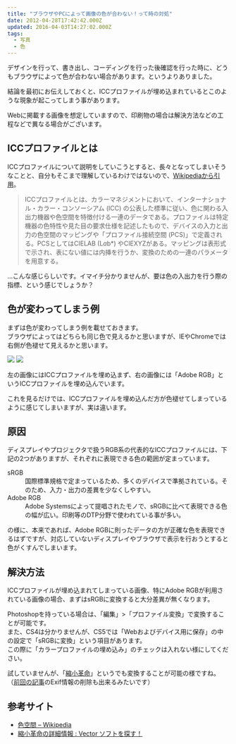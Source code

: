 ```yaml
---
title: "ブラウザやPCによって画像の色が合わない！って時の対処"
date: 2012-04-28T17:42:42.000Z
updated: 2016-04-03T14:27:02.000Z
tags: 
  - 写真
  - 色
---
```


デザインを行って、書き出し、コーディングを行った後確認を行った時に、どうもブラウザによって色が合わない場合があります。というよりありました。

結論を最初にお伝えしておくと、ICCプロファイルが埋め込まれているとこのような現象が起こってしまう事があります。

Webに掲載する画像を想定していますので、印刷物の場合は解決方法などの工程などで異なる場合がございます。


## ICCプロファイルとは

ICCプロファイルについて説明をしていこうとすると、長々となってしまいそうなことと、自分もそこまで理解しているわけではないので、[Wikipediaから引用](http://ja.wikipedia.org/wiki/ICC%E3%83%97%E3%83%AD%E3%83%95%E3%82%A1%E3%82%A4%E3%83%AB)。

> ICCプロファイルとは、カラーマネジメントにおいて、インターナショナル・カラー・コンソーシアム (ICC) の公表した標準に従い、色に関わる入出力機器や色空間を特徴付ける一連のデータである。プロファイルは特定機器の色特性や見た目の要求仕様を記述したもので、デバイスの入力と出力の色空間のマッピングや「プロファイル接続空間 (PCS)」で定義される。PCSとしてはCIELAB (L*a*b*) やCIEXYZがある。マッピングは表形式で示され、表にない値には内挿を行うか、変換のための一連のパラメータを用意する。

…こんな感じらしいです。イマイチ分かりませんが、要は色の入出力を行う際の指標、という感じでしょうか？


## 色が変わってしまう例

まずは色が変わってしまう例を載せておきます。  
 ブラウザによってはどちらも同じ色で見えるかと思いますが、IEやChromeでは右側が色褪せて見えるかと思います。

![](/content/images/2016/04/srgb.jpg) ![](/content/images/2016/04/adobergb-1.jpg)

左の画像にはICCプロファイルを埋め込まず、右の画像には「Adobe RGB」というICCプロファイルを埋め込んでいます。

これを見るだけでは、ICCプロファイルを埋め込んだ方が色褪せてしまっているように感じてしまいますが、実は違います。


## 原因

ディスプレイやプロジェクタで扱うRGB系の代表的なICCプロファイルには、下記の2つがありますが、それぞれに表現できる色の範囲が定まっています。

<dl><dt>sRGB</dt><dd>国際標準規格で定まっているため、多くのデバイスで準拠されている。そのため、入力・出力の差異を少なくしやすい。</dd><dt>Adobe RGB</dt><dd>Adobe Systemsによって提唱されたモノで、sRGBに比べて表現できる色の幅が広い。印刷等のDTP分野で使われている事が多い。</dd></dl>の様に、本来であれば、Adobe RGBに則ったデータの方が正確な色を表現できるはずですが、対応していないディスプレイやブラウザで表示を行おうとすると色がくすんでしまいます。


## 解決方法

ICCプロファイルが埋め込まれてしまっている画像、特にAdobe RGBが利用されている画像の場合、まずはsRGBに変換すると大分差異が無くなります。

Photoshopを持っている場合は、「編集」>「プロファイル変換」で変換することが可能です。  
 また、CS4は分かりませんが、CS5では「Webおよびデバイス用に保存」の中の設定で「sRGBに変換」という項目があります。  
 この際に「カラープロファイルの埋め込み」のチェックは入れない様にしてください。

試していませんが、「[縮小革命](http://www.vector.co.jp/soft/winnt/art/se488245.html)」というでも変換することが可能の様ですね。  
 （[前回の記事](/201204/smartphone-photo/)のExif情報の削除も出来るみたいです）


## 参考サイト

- [色空間 – Wikipedia](http://ja.wikipedia.org/wiki/%E8%89%B2%E7%A9%BA%E9%96%93)
- [縮小革命の詳細情報 : Vector ソフトを探す！](http://www.vector.co.jp/soft/winnt/art/se488245.html)